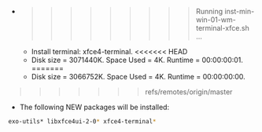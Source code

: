 * >>>>>>>>> Running inst-min-win-01-wm-terminal-xfce.sh ...
  * Install terminal: xfce4-terminal.
<<<<<<< HEAD
  * Disk size = 3071440K. Space Used = 4K. Runtime = 00:00:00:01.
=======
  * Disk size = 3066752K. Space Used = 4K. Runtime = 00:00:00:00.
>>>>>>> refs/remotes/origin/master
  * The following NEW packages will be installed:
  ```bash
exo-utils* libxfce4ui-2-0* xfce4-terminal*
  ```
